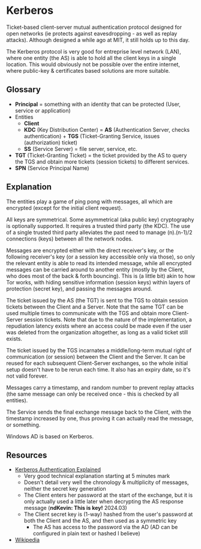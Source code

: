 # Kerberos

Ticket-based client-server mutual authentication protocol designed for open networks (ie protects against eavesdropping - as well as replay attacks).
Although designed a while ago at MIT, it still holds up to this day.

The Kerberos protocol is very good for entreprise level network (LAN), where one entity (the AS) is able to hold all the client keys in a single location.
This would obviously not be possible over the entire internet, where public-key & certificates based solutions are more suitable.

## Glossary

* **Principal** = something with an identity that can be protected (User, service or application)
* Entities
  * **Client**
  * **KDC** (Key Distribution Center) = **AS** (Authentication Server, checks authentication) + **TGS** (Ticket-Granting Service, issues (authorization) ticket)
  * **SS** (Service Server) = file server, service, etc.
* **TGT** (Ticket-Granting Ticket) = the ticket provided by the AS to query the TGS and obtain more tickets (session tickets) to different services.
* **SPN** (Service Principal Name)

## Explanation

The entities play a game of ping pong with messages, all which are encrypted (except for the initial client request).

All keys are symmetrical. Some asymmetrical (aka public key) cryptography is optionally supported. It requires a trusted third party (the KDC).
The use of a single trusted third party alleviates the past need to manage (n).(n-1)/2 connections (keys) between all the network nodes.

Messages are encrypted either with the direct receiver's key, or the following receiver's key (or a session key accessible only via those),
so only the relevant entity is able to read its intended message,
while all encrypted messages can be carried around to another entity (mostly by the Client, who does most of the back & forth bouncing).
This is (a little bit) akin to how Tor works, with hiding sensitive information (session keys) within layers of protection (secret key), and passing the messages around.

The ticket issued by the AS (the TGT) is sent to the TGS to obtain session tickets between the Client and a Server.
Note that the same TGT can be used multiple times to communicate with the TGS and obtain more Client-Server session tickets.
Note that due to the nature of the implementation, a repudiation latency exists where an access could be made even if the user was deleted from the organization altogether, as long as a valid ticket still exists.

The ticket issued by the TGS incarnates a middle/long-term mutual right of communication (or session) between the Client and the Server.
It can be reused for each subsequent Client-Server exchanges, so the whole initial setup doesn't have to be rerun each time.
It also has an expiry date, so it's not valid forever.

Messages carry a timestamp, and random number to prevent replay attacks (the same message can only be received once - this is checked by all entities).

The Service sends the final exchange message back to the Client, with the timestamp increased by one, thus proving it can actually read the message, or something.

Windows AD is based on Kerberos.

## Resources

* [Kerberos Authentication Explained](https://www.youtube.com/watch?v=5N242XcKAsM)
  * Very good technical explanation starting at 5 minutes mark
  * Doesn't detail very well the chronology & multiplicity of messages, neither the secret key generation
  * The Client enters her password at the start of the exchange, but it is only actually used a little later when decrypting the AS response message (**ndKevin: This is key!** 2024.03)
  * The Client secret key is (1-way) hashed from the user's password at both the Client and the AS, and then used as a symmetric key
    * The AS has access to the password via the AD (AD can be configured in plain text or hashed I believe)
* [Wikipedia](https://en.wikipedia.org/wiki/Kerberos_(protocol)#Protocol)
